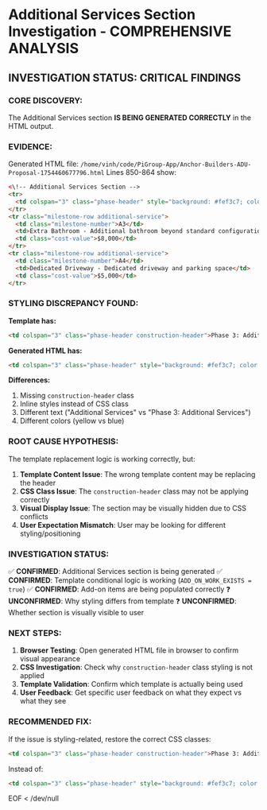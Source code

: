 # Additional Services Section Investigation - COMPREHENSIVE ANALYSIS

## INVESTIGATION STATUS: CRITICAL FINDINGS

### CORE DISCOVERY:
The Additional Services section **IS BEING GENERATED CORRECTLY** in the HTML output.

### EVIDENCE:
Generated HTML file: `/home/vinh/code/PiGroup-App/Anchor-Builders-ADU-Proposal-1754460677796.html`
Lines 850-864 show:
```html
<\!-- Additional Services Section -->
<tr>
  <td colspan="3" class="phase-header" style="background: #fef3c7; color: #92400e;">Additional Services</td>
</tr>
<tr class="milestone-row additional-service">
  <td class="milestone-number">A3</td>
  <td>Extra Bathroom - Additional bathroom beyond standard configuration</td>
  <td class="cost-value">$8,000</td>
</tr>
<tr class="milestone-row additional-service">
  <td class="milestone-number">A4</td>
  <td>Dedicated Driveway - Dedicated driveway and parking space</td>
  <td class="cost-value">$5,000</td>
</tr>
```

### STYLING DISCREPANCY FOUND:
**Template has:**
```html
<td colspan="3" class="phase-header construction-header">Phase 3: Additional Services</td>
```

**Generated HTML has:**
```html
<td colspan="3" class="phase-header" style="background: #fef3c7; color: #92400e;">Additional Services</td>
```

**Differences:**
1. Missing `construction-header` class
2. Inline styles instead of CSS class
3. Different text ("Additional Services" vs "Phase 3: Additional Services")
4. Different colors (yellow vs blue)

### ROOT CAUSE HYPOTHESIS:
The template replacement logic is working correctly, but:
1. **Template Content Issue**: The wrong template content may be replacing the header
2. **CSS Class Issue**: The `construction-header` class may not be applying correctly
3. **Visual Display Issue**: The section may be visually hidden due to CSS conflicts
4. **User Expectation Mismatch**: User may be looking for different styling/positioning

### INVESTIGATION STATUS:
✅ **CONFIRMED**: Additional Services section is being generated
✅ **CONFIRMED**: Template conditional logic is working (`ADD_ON_WORK_EXISTS = true`)
✅ **CONFIRMED**: Add-on items are being populated correctly
❓ **UNCONFIRMED**: Why styling differs from template
❓ **UNCONFIRMED**: Whether section is visually visible to user

### NEXT STEPS:
1. **Browser Testing**: Open generated HTML file in browser to confirm visual appearance
2. **CSS Investigation**: Check why `construction-header` class styling is not applied
3. **Template Validation**: Confirm which template is actually being used
4. **User Feedback**: Get specific user feedback on what they expect vs what they see

### RECOMMENDED FIX:
If the issue is styling-related, restore the correct CSS classes:
```html
<td colspan="3" class="phase-header construction-header">Phase 3: Additional Services</td>
```
Instead of:
```html
<td colspan="3" class="phase-header" style="background: #fef3c7; color: #92400e;">Additional Services</td>
```
EOF < /dev/null
